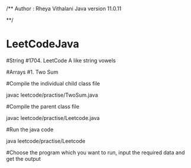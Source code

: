 /** Author : Rheya Vithalani 
Java version 11.0.11

**/


# LeetCodeJava

#String
#1704. LeetCode A like string vowels

#Arrays
#1. Two Sum 

#Compile the individual child class file 

  javac leetcode/practise/TwoSum.java 
 
#Compile the parent class file 

  javac leetcode/practise/Leetcode.java
  
#Run the java code 

  java leetcode/practise/Leetcode  
  
#Choose the program which you want to run, input the required data and get the output


  
